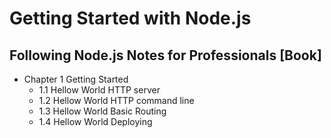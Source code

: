 # Getting Started with Node.js

## Following Node.js Notes for Professionals [Book]


- Chapter 1 Getting Started
    - 1.1 Hellow World HTTP server
    - 1.2 Hellow World HTTP command line
    - 1.3 Hellow World Basic Routing
    - 1.4 Hellow World Deploying
